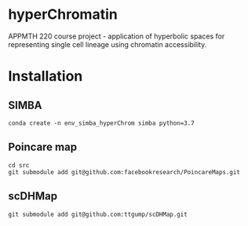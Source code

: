 # hyperChromatin

APPMTH 220 course project - application of hyperbolic spaces for representing single cell lineage using chromatin accessibility.


# Installation

## SIMBA
```
conda create -n env_simba_hyperChrom simba python=3.7
```

## Poincare map
```
cd src
git submodule add git@github.com:facebookresearch/PoincareMaps.git
```

## scDHMap

```
git submodule add git@github.com:ttgump/scDHMap.git
